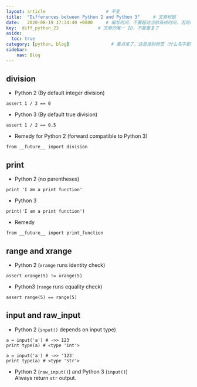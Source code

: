 ```yaml
---
layout: article                       # 不变
title:  "Differences between Python 2 and Python 3"     # 文章标题
date:   2020-08-19 17:34:40 +0800     # 编写时间，不要超过当前系统时间，否则编译不通过
key:  diff_python_23               # 文章的唯一 ID，不要重复了
aside:
  toc: true
category: [python, blog]                # 重点来了，这是类别标签（什么名字都可以，别和其他标签重了）
sidebar:
    nav: Blog
---
```

## division ##
* Python 2 (By default integer division)

```
assert 1 / 2 == 0
```
* Python 3 (By default true division)

```
assert 1 / 2 == 0.5
```
* Remedy for Python 2 (forward compatible to Python 3)
  
```
from __future__ import division
```

## print ##
* Python 2 (no parentheses)
```
print 'I am a print function'
```
* Python 3

```
print('I am a print function')

```
* Remedy
```
from __future__ import print_function
```

## range and xrange ##
* Python 2 (```xrange``` runs identity check)

```
assert xrange(5) != xrange(5)
```
* Python3 (```range``` runs equality check)

```
assert range(5) == range(5)
```

## input and raw_input ##

* Python 2 (```input()``` depends on input type)
   
```
a = input('a') # ->> 123
print type(a) # <type 'int'>

a = input('a') # ->> '123'
print type(a) # <type 'str'>
```

* Python 2 (```raw_input()```) and Python 3 (```input()```)  
Always return ```str``` output.